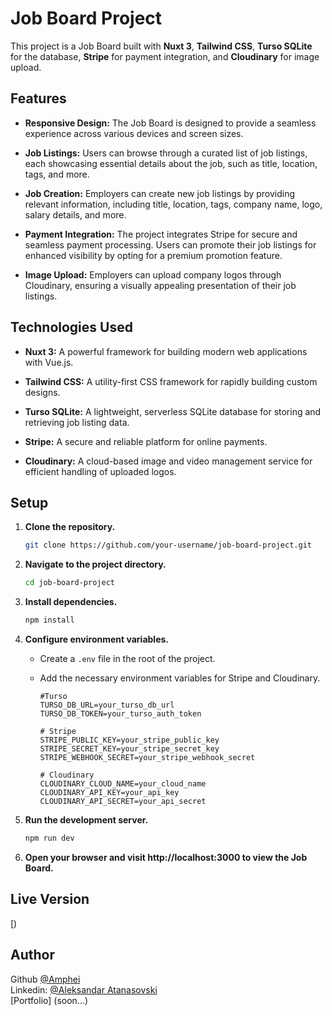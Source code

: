 # Job Board Project

This project is a Job Board built with **Nuxt 3**, **Tailwind CSS**, **Turso
SQLite** for the database, **Stripe** for payment integration, and
**Cloudinary** for image upload.

## Features

- **Responsive Design:** The Job Board is designed to provide a seamless
  experience across various devices and screen sizes.

- **Job Listings:** Users can browse through a curated list of job listings,
  each showcasing essential details about the job, such as title, location,
  tags, and more.

- **Job Creation:** Employers can create new job listings by providing relevant
  information, including title, location, tags, company name, logo, salary
  details, and more.

- **Payment Integration:** The project integrates Stripe for secure and seamless
  payment processing. Users can promote their job listings for enhanced
  visibility by opting for a premium promotion feature.

- **Image Upload:** Employers can upload company logos through Cloudinary,
  ensuring a visually appealing presentation of their job listings.

## Technologies Used

- **Nuxt 3:** A powerful framework for building modern web applications with
  Vue.js.

- **Tailwind CSS:** A utility-first CSS framework for rapidly building custom
  designs.

- **Turso SQLite:** A lightweight, serverless SQLite database for storing and
  retrieving job listing data.

- **Stripe:** A secure and reliable platform for online payments.

- **Cloudinary:** A cloud-based image and video management service for efficient
  handling of uploaded logos.

## Setup

1. **Clone the repository.**
   ```bash
   git clone https://github.com/your-username/job-board-project.git

   ```
2. **Navigate to the project directory.**

   ```bash
   cd job-board-project

   ```

3. **Install dependencies.**

   ```bash
   npm install

   ```

4. **Configure environment variables.**

   - Create a `.env` file in the root of the project.
   - Add the necessary environment variables for Stripe and Cloudinary.

     ```env
     #Turso
     TURSO_DB_URL=your_turso_db_url
     TURSO_DB_TOKEN=your_turso_auth_token

     # Stripe
     STRIPE_PUBLIC_KEY=your_stripe_public_key
     STRIPE_SECRET_KEY=your_stripe_secret_key
     STRIPE_WEBHOOK_SECRET=your_stripe_webhook_secret

     # Cloudinary
     CLOUDINARY_CLOUD_NAME=your_cloud_name
     CLOUDINARY_API_KEY=your_api_key
     CLOUDINARY_API_SECRET=your_api_secret
     ```

5. **Run the development server.**
   ```bash
   npm run dev

   ```
6. **Open your browser and visit http://localhost:3000 to view the Job Board.**

## Live Version

[)

## Author

Github [@Amphei](https://github.com/Amphei) <br> Linkedin:
[@Aleksandar Atanasovski](https://www.linkedin.com/in/aleksandar-atanasovski-16b123263/)
<br> [Portfolio] (soon...)
